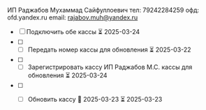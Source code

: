 ИП Раджабов Мухаммад Сайфуллоевич
тел: 79242284259
офд: ofd.yandex.ru
email: rajabov.muh@yandex.ru

- [ ] Подключить обе кассы ⏳ 2025-03-24
- [ ] - [ ] Передать номер кассы для обновления ⏳ 2025-03-22
- [ ] - [ ] Зарегистрировать кассу ИП Раджабов М.С. кассы для обновления ⏳ 2025-03-24
- [ ] - [ ] Обновить  кассу 🛫 2025-03-23 ⏳ 2025-03-23

